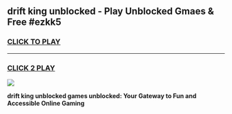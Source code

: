 
## drift king unblocked - Play Unblocked Gmaes & Free #ezkk5
<h3>
<a href="https://news.freeplayer.one?title=drift_king_unblocked&ref=26F">CLICK TO PLAY</a></h3>
<hr>

<h3>
<a href="https://news.freeplayer.one?title=drift_king_unblocked&ref=26F">CLICK 2 PLAY</a>
  
</h3>

<a href="https://news.freeplayer.one?title=drift_king_unblocked&ref=26F/"><img src="https://clearcache.store/games.png"></a>


**drift king unblocked games unblocked: Your Gateway to Fun and Accessible Online Gaming**
